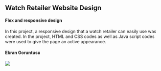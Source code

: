 <h2>Watch Retailer Website Design</h2>

<h4>Flex and responsive design</h4>

In this project, a responsive design that a watch retailer can easily use was created. In the project, HTML and CSS codes as well as Java script codes were used to give the page an active appearance.

<h4>Ekran Goruntusu</h4>

![](ekrangoruntusu.gif)
